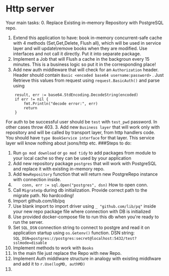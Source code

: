 # Http server

Your main tasks:
0. Replace Existing in-memory Repository with PostgreSQL repo.
1. Extend this application to have: book in-memory concurrent-safe cache with 4 methods (Set,Get,Delete, Flush all), which will be used in service layer and will update\remove books when they are modified.
Use interfaces and not call it directly. Put it into separate package.
1. Implement a Job that will Flush a cache in the backgroun every 15 minutes. This is a business logic so put it in the corresponding place!
2. Add new auth middleware that will check for an `Authorization` header. Header should contain `Basic <encoded base64 username:password>` . Just Retrieve this values from request using `request.BasicAuth()` and parse using
```b
    result, err := base64.StdEncoding.DecodeString(encoded)
	if err != nil {
		fmt.Println("decode error:", err)
		return
	}
```
For auth to be successful user should be `test` with `test_pwd` password. In other cases throw 403.
3. Add new `Business layer` that will work only with repository and will be called by transport layer, from http handlers code.
You should have `type BookService interface` for that layer. This service layer will know nothing about jsons/http etc.
###Steps to do:

1. Run `go mod download` or `go mod tidy` to add packages from module to your local cache so they can be used by your application
2. Add new repository package `postgres` that will work with PostgreSQL and replace it with existing in-memory repo. 
3. Add `NewRepository` function that will return new PostgreRepo instance with connection inside.  
4. `	conn, err := sql.Open("postgres", dsn)` How to open conn.
5. Call `MigrateUp` during db initialization. Provide correct path to the migrate path. No hardcoding!   
5. Import github.com/lib/pq
4. Use blank import to import driver using `_ "github.com/lib/pq"` inside your new repo package file where connection with DB is initialized
5. Use provided docker-compose file to run this db when you're ready to run the server. 
6. Set `SQL_DSN` connection string to connect to postgre and read it on application startup using `os.Getenv()` function. DSN string:
 `SQL_DSN=postgres://postgres:secret@localhost:5432/test?sslmode=disable`
7. Implement methods to work with `Books`
8. In the main file just replace the Repo with new Repo.
9. Implement Auth middlware structure in analogy with existing middlware and add it to `r.Use(logMD, authMD)`
10.